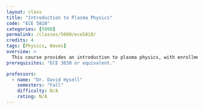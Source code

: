 ```yaml
---
layout: class
title: "Introduction to Plasma Physics"
code: "ECE 5810"
categories: [5000]
permalink: /classes/5000/ece5810/
credits: 4
tags: [Physics, Waves]
overview: >
  This course provides an introduction to plasma physics, with enrollment limited to graduate students and exceptional seniors. 
prerequisites: "ECE 3030 or equivalent."

professors:
  - name: "Dr. David Hysell"
    semesters: "Fall"
    difficulty: N/A
    rating: N/A
---
```

